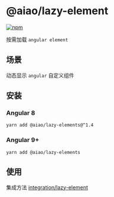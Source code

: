 # @aiao/lazy-element

[![npm][shields-lazy-element]][npm-lazy-element]

按需加载 `angular element`

## 场景

动态显示 `angular` 自定义组件

## 安装

### Angular 8

```console
yarn add @aiao/lazy-elements@^1.4
```

### Angular 9+

```console
yarn add @aiao/lazy-elements
```

## 使用

集成方法 [integration/lazy-element](/integration/lazy-element)

[shields-lazy-element]: https://img.shields.io/npm/v/@aiao/lazy-element?style=flat-square
[npm-lazy-element]: https://www.npmjs.com/@aiao/lazy-element
